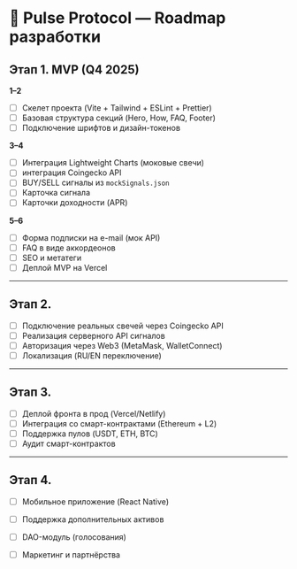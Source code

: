 # 🚀 Pulse Protocol — Roadmap разработки

## Этап 1. MVP (Q4 2025)
**1–2**
- [ ] Скелет проекта (Vite + Tailwind + ESLint + Prettier)
- [ ] Базовая структура секций (Hero, How, FAQ, Footer)
- [ ] Подключение шрифтов и дизайн-токенов

**3–4**
- [ ] Интеграция Lightweight Charts (моковые свечи)
- [ ] интеграция Coingecko API
- [ ] BUY/SELL сигналы из `mockSignals.json`
- [ ] Карточка сигнала
- [ ] Карточки доходности (APR)

**5–6**
- [ ] Форма подписки на e-mail (мок API)
- [ ] FAQ в виде аккордеонов
- [ ] SEO и метатеги
- [ ] Деплой MVP на Vercel

---

## Этап 2.
- [ ] Подключение реальных свечей через Coingecko API
- [ ] Реализация серверного API сигналов
- [ ] Авторизация через Web3 (MetaMask, WalletConnect)
- [ ] Локализация (RU/EN переключение)

---

## Этап 3. 
- [ ] Деплой фронта в прод (Vercel/Netlify)
- [ ] Интеграция со смарт-контрактами (Ethereum + L2)
- [ ] Поддержка пулов (USDT, ETH, BTC)
- [ ] Аудит смарт-контрактов

---

## Этап 4. 
- [ ] Мобильное приложение (React Native)
- [ ] Поддержка дополнительных активов
- [ ] DAO-модуль (голосования)
- [ ] Маркетинг и партнёрства

